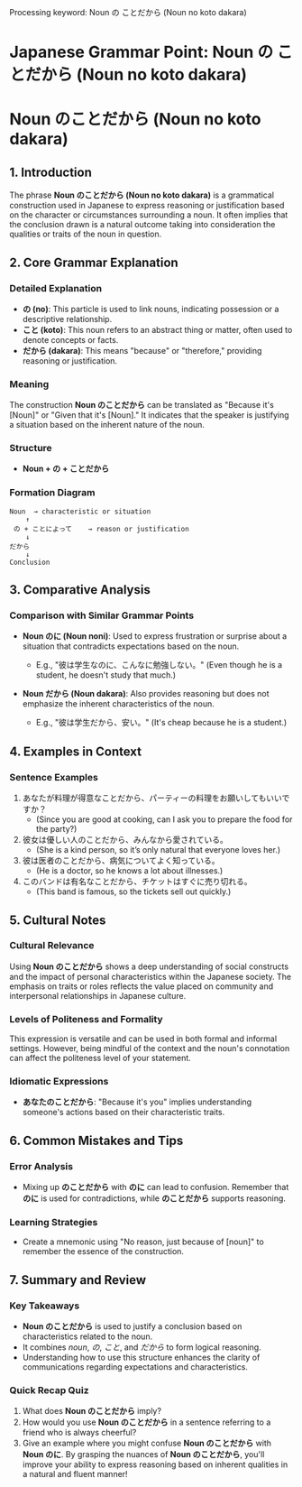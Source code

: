 Processing keyword: Noun の ことだから (Noun no koto dakara)
# Japanese Grammar Point: Noun の ことだから (Noun no koto dakara)
# Noun のことだから (Noun no koto dakara)
## 1. Introduction
The phrase **Noun のことだから (Noun no koto dakara)** is a grammatical construction used in Japanese to express reasoning or justification based on the character or circumstances surrounding a noun. It often implies that the conclusion drawn is a natural outcome taking into consideration the qualities or traits of the noun in question.
## 2. Core Grammar Explanation
### Detailed Explanation
- **の (no)**: This particle is used to link nouns, indicating possession or a descriptive relationship.
- **こと (koto)**: This noun refers to an abstract thing or matter, often used to denote concepts or facts.
- **だから (dakara)**: This means "because" or "therefore," providing reasoning or justification.
### Meaning
The construction **Noun のことだから** can be translated as "Because it's [Noun]" or "Given that it's [Noun]." It indicates that the speaker is justifying a situation based on the inherent nature of the noun.
### Structure
- **Noun + の + ことだから**
  
### Formation Diagram
```
Noun  → characteristic or situation
    ↑
 の + ことによって    → reason or justification
    ↓
だから
    ↓
Conclusion
```
## 3. Comparative Analysis
### Comparison with Similar Grammar Points
- **Noun のに (Noun noni)**: Used to express frustration or surprise about a situation that contradicts expectations based on the noun.
  - E.g., "彼は学生なのに、こんなに勉強しない。" (Even though he is a student, he doesn't study that much.)
  
- **Noun だから (Noun dakara)**: Also provides reasoning but does not emphasize the inherent characteristics of the noun.
  - E.g., "彼は学生だから、安い。" (It's cheap because he is a student.)
## 4. Examples in Context
### Sentence Examples
1. あなたが料理が得意なことだから、パーティーの料理をお願いしてもいいですか？
   - (Since you are good at cooking, can I ask you to prepare the food for the party?)
2. 彼女は優しい人のことだから、みんなから愛されている。
   - (She is a kind person, so it’s only natural that everyone loves her.)
3. 彼は医者のことだから、病気についてよく知っている。
   - (He is a doctor, so he knows a lot about illnesses.)
4. このバンドは有名なことだから、チケットはすぐに売り切れる。
   - (This band is famous, so the tickets sell out quickly.)
## 5. Cultural Notes
### Cultural Relevance
Using **Noun のことだから** shows a deep understanding of social constructs and the impact of personal characteristics within the Japanese society. The emphasis on traits or roles reflects the value placed on community and interpersonal relationships in Japanese culture.
### Levels of Politeness and Formality
This expression is versatile and can be used in both formal and informal settings. However, being mindful of the context and the noun's connotation can affect the politeness level of your statement.
### Idiomatic Expressions
- **あなたのことだから**: "Because it's you" implies understanding someone's actions based on their characteristic traits.
## 6. Common Mistakes and Tips
### Error Analysis
- Mixing up **のことだから** with **のに** can lead to confusion. Remember that **のに** is used for contradictions, while **のことだから** supports reasoning.
### Learning Strategies
- Create a mnemonic using "No reason, just because of [noun]" to remember the essence of the construction.
## 7. Summary and Review
### Key Takeaways
- **Noun のことだから** is used to justify a conclusion based on characteristics related to the noun.
- It combines *noun*, *の*, *こと*, and *だから* to form logical reasoning.
- Understanding how to use this structure enhances the clarity of communications regarding expectations and characteristics.
### Quick Recap Quiz
1. What does **Noun のことだから** imply?
2. How would you use **Noun のことだから** in a sentence referring to a friend who is always cheerful?
3. Give an example where you might confuse **Noun のことだから** with **Noun のに**. 
By grasping the nuances of **Noun のことだから**, you'll improve your ability to express reasoning based on inherent qualities in a natural and fluent manner!
